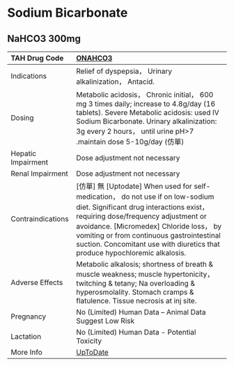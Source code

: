 # Sodium Bicarbonate

## NaHCO3 300mg

| TAH Drug Code      | [ONAHCO3](https://www.tahsda.org.tw/drugs/hissearch.php?drug_code=ONAHCO3)                                                                                                                                                                                                                                                                |
|:-------------------|:------------------------------------------------------------------------------------------------------------------------------------------------------------------------------------------------------------------------------------------------------------------------------------------------------------------------------------------|
| Indications        | Relief of dyspepsia， Urinary alkalinization， Antacid.                                                                                                                                                                                                                                                                                   |
| Dosing             | Metabolic acidosis， Chronic initial， 600 mg 3 times daily; increase to 4.8g/day (16 tablets). Severe Metabolic acidosis: used IV Sodium Bicarbonate. Urinary alkalinization: 3g every 2 hours， until urine pH>7 .maintain dose 5-10g/day (仿單)                                                                                        |
| Hepatic Impairment | Dose adjustment not necessary                                                                                                                                                                                                                                                                                                             |
| Renal Impairment   | Dose adjustment not necessary                                                                                                                                                                                                                                                                                                             |
| Contraindications  | [仿單] 無 [Uptodate] When used for self-medication， do not use if on low-sodium diet. Significant drug interactions exist， requiring dose/frequency adjustment or avoidance. [Micromedex] Chloride loss， by vomiting or from continuous gastrointestinal suction. Concomitant use with diuretics that produce hypochloremic alkalosis. |
| Adverse Effects    | Metabolic alkalosis; shortness of breath & muscle weakness; muscle hypertonicity， twitching & tetany; Na overloading & hyperosmolality. Stomach cramps & flatulence. Tissue necrosis at inj site.                                                                                                                                        |
| Pregnancy          | No (Limited) Human Data – Animal Data Suggest Low Risk                                                                                                                                                                                                                                                                                    |
| Lactation          | No (Limited) Human Data - Potential Toxicity                                                                                                                                                                                                                                                                                              |
| More Info          | [UpToDate](https://www.uptodate.com/contents/sodium-bicarbonate-drug-information)                                                                                                                                                                                                                                                         |

